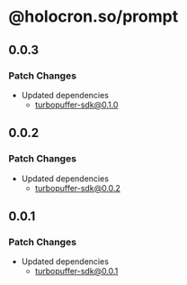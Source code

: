 # @holocron.so/prompt

## 0.0.3

### Patch Changes

-   Updated dependencies
    -   turbopuffer-sdk@0.1.0

## 0.0.2

### Patch Changes

-   Updated dependencies
    -   turbopuffer-sdk@0.0.2

## 0.0.1

### Patch Changes

-   Updated dependencies
    -   turbopuffer-sdk@0.0.1
